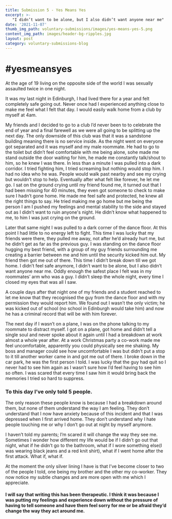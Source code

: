 ```yaml
---
title: Submission 5 - Yes Means Yes
excerpt: >-
   "I didn’t want to be alone, but I also didn’t want anyone near me" 
date: '2021-11-07'
thumb_img_path: voluntary-submissions/images/yes-means-yes-5.png
content_img_path: images/header-bg-ripples.jpg
layout: post
category: voluntary-submissions-blog
---
```

# #yesmeansyes 

At the age of 19 living on the opposite side of the world I was sexually assaulted twice in one night.

It was my last night in Edinburgh, I had lived there for a year and felt completely safe going out. Never once had I experienced anything close to make me feel 
what I felt that day. I would easily walk home from a club by myself at 4am. 

My friends and I decided to go to a club I’d never been to to celebrate the end of year and a final farewell as we were all going to be splitting up the next day. 
The only downside of this club was that it was a sandstone building meaning there is no service inside. As the night went on everyone got separated and it was myself and my male roommate. He had to go to the toilet but didn’t feel comfortable with me being alone, sohe made me stand outside the door waiting for him, he made me constantly talk/shout to him, so he knew I was there. In less than a minute I was pulled into a dark corridor. I tried fighting him, I tried screaming but nothing would stop him. I had no idea who he was. People would walk past nearby and see my crying but wouldn’t stop to help. Eventually after what felt like forever, he let me go. I sat on the ground crying until my friend found me, it turned out that I had been missing for 40 minutes, they even got someone to check to make sure I hadn’t gone home. He made me feel safe and protected, he knew all the right things to say. He tried making me go home but me being the person I am I pushed my feelings and mental stability to the side and stayed out as I didn’t want to ruin anyone's night. He didn’t know what happened to me, to him I was just crying on the ground.

Later that same night I was pulled to a dark corner of the dance floor. At this point I had little to no energy left to fight. This time I was lucky that my 
friends were there, they pulled me away, not after he’d already hurt me, but he didn’t get as far as the previous guy. I was standing on the dance floor hugging 
my best friend, with a group of my guy friends surrounding me creating a barrier between me and him until the security kicked him out. My friend then got me out 
of there. This time I didn’t break down till we got home. I didn’t feel safe anymore, I didn’t want to be alone, but I also didn’t want anyone near me. Oddly 
enough the safest place I felt was in my roommates’ arm who was a guy. I didn’t sleep the whole night, every time I closed my eyes that was all I saw. 

A couple days after that night one of my friends and a student reached to let me know that they recognised the guy from the dance floor and with my permission 
they would report him. We found out I wasn’t the only victim; he was kicked out of school (no school in Edinburgh would take him) and now he has a criminal record
that will be with him forever. 

The next day if I wasn’t on a plane, I was on the phone talking to my roommate to distract myself. I got on a plane, got home and didn’t tell a single soul and 
never spoke about it again until I had a breakdown at work almost a whole year after. At a work Christmas party a co-work made me feel uncomfortable, apparently
you could physically see me shaking. My boss and manager could see how uncomfortable I was but didn’t put a stop to it till another worker came in and got me out 
of there. I broke down in the car park, he was the first person I told. I was lucky that the guy had quit so I never had to see him again as I wasn’t sure how I’d 
feel having to see him so often. I was scared that every time I saw him it would bring back the memories I tried so hard to suppress. 

### To this day I’ve only told 5 people. 

The only reason these people know is because I had a breakdown around them, but none of them understand the way I am feeling. They don’t understand that I now 
have anxiety because of this incident and that I was depressed when I first arrived home. They don’t understand why I hate people touching me or why I don’t go 
out at night by myself anymore. 

I haven’t told my parents; I’m scared it will change the way they see me. Sometimes I wonder how different my life would be if I didn’t go out that night, what if 
he didn’t go to the bathroom, what if I wore something else(I was wearing black jeans and a red knit shirt), what if I went home after the first attack. 
What if, what if.

At the moment the only silver lining I have is that I’ve become closer to two of the people I told, one being my brother and the other my co-worker. 
They now notice my subtle changes and are more open with me which I appreciate. 

#### I will say that writing this has been therapeutic. I think it was because I was putting my feelings and experience down without the pressure of having to tell someone and have them feel sorry for me or be afraid they’d change the way they act around me. 
 
